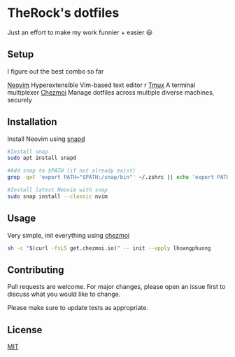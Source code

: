 # TheRock's dotfiles

Just an effort to make my work funnier + easier :smiley:

## Setup

I figure out the best combo so far  

[Neovim](https://neovim.io/) Hyperextensible Vim-based text editor  r
[Tmux](https://github.com/tmux/tmux/wiki) A terminal multiplexer 
[Chezmoi](https://www.chezmoi.io/) Manage dotfiles across multiple diverse machines, securely  

## Installation

Install Neovim using [snapd](https://snapcraft.io/nvim)
```bash
#Install snap
sudo apt install snapd

#Add snap to $PATH (if not already exist)
grep -qxF 'export PATH="$PATH:/snap/bin"' ~/.zshrc || echo 'export PATH="$PATH:/snap/bin"' >> ~/.zshrc

#Install latest Neovim with snap
sudo snap install --classic nvim

```

## Usage

Very simple, init everything using [chezmoi](https://www.chezmoi.io/)
```bash
sh -c "$(curl -fsLS get.chezmoi.io)" -- init --apply lhoangphuong
```

## Contributing
Pull requests are welcome. For major changes, please open an issue first to discuss what you would like to change.

Please make sure to update tests as appropriate.

## License
[MIT](https://choosealicense.com/licenses/mit/)
